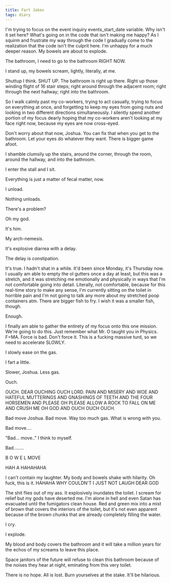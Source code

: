 ```yaml
---
title: Fart Jokes
tags: diary
---
```


I'm trying to focus on the event inquiry events_start_date variable. Why isn't it set here? What's going on in the code that isn't making me happy? As I squirm and frustrate my way through the code I gradually come to the realization that the code isn't the culprit here. I'm unhappy for a much deeper reason. My bowels are about to explode. 

The bathroom, I need to go to the bathroom RIGHT NOW. 

I stand up, my bowels scream, lightly, literally, at me. 

Shuttup I think. SHUT UP. The bathroom is right up there. Right up those winding flight of 16 stair steps; right around through the adjacent room; right through the next hallway; right into the bathroom. 

So I walk calmly past my co-workers, trying to act casually, trying to focus on everything at once, and forgetting to keep my eyes from going nuts and looking in two different directions simultaneously. I silently spend another portion of my focus dearly hoping that my co-workers aren't looking at my face right now, because my eyes are now cross-eyed. 

Don't worry about that now, Joshua. You can fix that when you get to the bathroom. Let your eyes do whatever they want. There is bigger game afoot. 

I shamble clumsily up the stairs, around the corner, through the room, around the hallway, and into the bathroom. 

I enter the stall and I sit. 

Everything is just a matter of fecal matter, now. 

I unload.

Nothing unloads.

There's a problem?

Oh my god. 

It's him. 

My arch-nemesis. 

It's explosive diarrea with a delay.

The delay is constipation. 

It's true. I hadn't shat in a while. It'd been since Monday, it's Thursday now. I usually am able to empty the ol gutters once a day at least, but this was a stretch, and it was stretching me emotionally and physically in ways that I'm not comfortable going into detail. Literally, not comfortable, because for this real-time story to make any sense, I'm currently sitting on the toilet in horrible pain and I'm not going to talk any more about my stretched poop containers atm. There are bigger fish to fry. I wish it was a smaller fish, though. 

Enough.

I finally am able to gather the entirety of my focus onto this one mission. We're going to do this. Just remember what Mr. O taught you in Physics. F=MA. Force is bad. Don't force it. This is a fucking massive turd, so we need to accelerate SLOWLY. 

I slowly ease on the gas. 

I fart a little. 

Slower, Joshua. Less gas. 

Ouch. 

OUCH. DEAR OUCHING OUCH LORD. PAIN AND MISERY AND WOE AND HATEFUL MUTTERINGS AND GNASHINGS OF TEETH AND THE FOUR HORSEMEN AND PLEASE OH PLEASE ALLOW A ROCK TO FALL ON ME AND CRUSH ME OH GOD AND OUCH OUCH OUCH.

Bad move Joshua. Bad move. Way too much gas. What is wrong with you. 

Bad move....

"Bad... move.." I think to myself. 

Bad........ 


B O W E L MOVE


HAH A HAHAHAHA

I can't contain my laughter. My body and bowels shake with hilarity. Oh fuck, this is it. HAHAHA WHY COULDN'T I JUST NOT LAUGH DEAR GOD

The shit flies out of my ass. It explosively inundates the toilet. I scream for relief but my gods have deserted me. I'm alone in hell and even Satan has evacuated until the fumigators clean house. Red and green mix into a mist of brown that covers the interiors of the toilet, but it's not even apparent because of the brown chunks that are already completely filling the water. 

I cry. 

I explode. 

My blood and body covers the bathroom and it will take a million years for the echos of my screams to leave this place. 

Space janitors of the future will refuse to clean this bathroom because of the noises they hear at night, eminating from this very toilet. 

There is no hope. All is lost. Burn yourselves at the stake. It'll be hilarious. 
